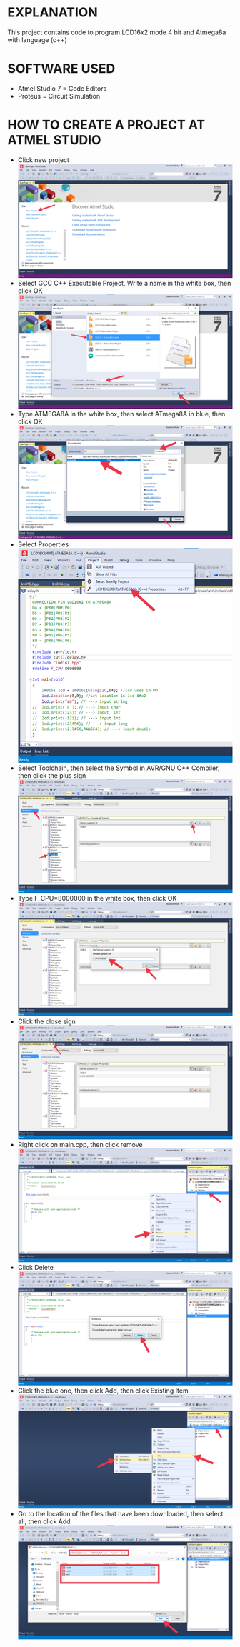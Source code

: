 # EXPLANATION
This project contains code to program LCD16x2 mode 4 bit and Atmega8a with language (c++)
# SOFTWARE USED
- Atmel Studio 7    = Code Editors
- Proteus           = Circuit Simulation  
# HOW TO CREATE A PROJECT AT ATMEL STUDIO
- Click new project
![Img 1](Screenshot/1.png)
- Select GCC C++ Executable Project, Write a name in the white box, then click OK
![Img 2](Screenshot/2.png)
- Type ATMEGA8A in the white box, then select ATmega8A in blue, then click OK
![Img 3](Screenshot/3.png)
- Select Properties
![Img 4](Screenshot/4.png)
- Select Toolchain, then select the Symbol in AVR/GNU C++ Compiler, then click the plus sign
![Img 5](Screenshot/5.png)
- Type F_CPU=8000000 in the white box, then click OK\
![Img 6](Screenshot/6.png)
- Click the close sign
![Img 7](Screenshot/7.png)
- Right click on main.cpp, then click remove
![Img 8](Screenshot/8.png)
- Click Delete
![Img 9](Screenshot/9.png)
- Click the blue one, then click Add, then click Existing Item
![Img 10](Screenshot/10.png)
- Go to the location of the files that have been downloaded, then select all, then click Add
![Img 11](Screenshot/11.png)
